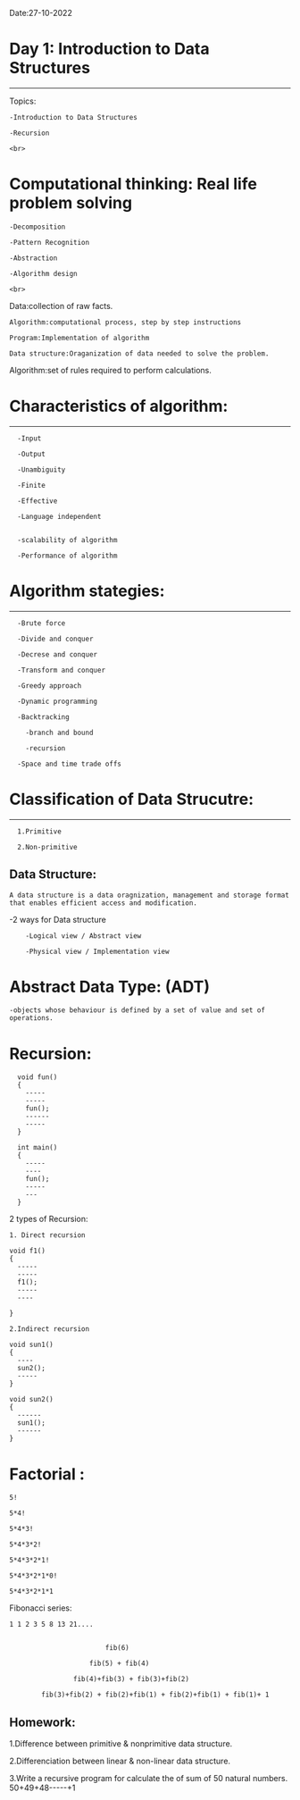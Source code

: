 Date:27-10-2022
# Day 1: Introduction to Data Structures
-----------------------------------------

  Topics:
  
    -Introduction to Data Structures 
    
    -Recursion
    
	<br>
  
# Computational thinking: Real life problem solving

    -Decomposition
    
    -Pattern Recognition
    
    -Abstraction
    
    -Algorithm design

	<br>
  
Data:collection of raw facts.

	Algorithm:computational process, step by step instructions

	Program:Implementation of algorithm

	Data structure:Oraganization of data needed to solve the problem.

	
  
Algorithm:set of rules required to perform calculations.

# Characteristics of algorithm:
-------------------------------

	  -Input

	  -Output

	  -Unambiguity

	  -Finite

	  -Effective

	  -Language independent


	  -scalability of algorithm

	  -Performance of algorithm


# Algorithm stategies:
--------------------

	  -Brute force

	  -Divide and conquer

	  -Decrese and conquer

	  -Transform and conquer

	  -Greedy approach

	  -Dynamic programming

	  -Backtracking

	    -branch and bound

	    -recursion

	  -Space and time trade offs
	  

# Classification of Data Strucutre:
----------------------------------

	  1.Primitive 

	  2.Non-primitive


	



Data Structure:
----------------
	A data structure is a data oragnization, management and storage format that enables efficient access and modification.

-2 ways for Data structure	

		-Logical view / Abstract view
    
		-Physical view / Implementation view
	
# Abstract Data Type: (ADT)

	-objects whose behaviour is defined by a set of value and set of operations.

	
# Recursion:

	  void fun()
	  {
	    -----
	    -----
	    fun();
	    ------
	    -----
	  }

	  int main()
	  {
	    -----
	    ----
	    fun();
	    -----
	    ---
	  }
  
2 types of Recursion:

    1. Direct recursion

    void f1()
    {
      -----
      -----
      f1();
      -----
      ----

    }
    
    2.Indirect recursion

    void sun1()
    {
      ----
      sun2();
      -----
    }

    void sun2()
    {
      ------
      sun1();
      ------
    }
	
  
# Factorial :
	5!

	5*4!

	5*4*3!

	5*4*3*2!

	5*4*3*2*1!

	5*4*3*2*1*0!

	5*4*3*2*1*1

Fibonacci series:

	1 1 2 3 5 8 13 21....


							fib(6)
							
						fib(5) + fib(4)

					fib(4)+fib(3) + fib(3)+fib(2)

			fib(3)+fib(2) + fib(2)+fib(1) + fib(2)+fib(1) + fib(1)+ 1



  
Homework:
----------

1.Difference between primitive & nonprimitive data structure.

2.Differenciation between linear & non-linear data structure.

3.Write a recursive program for calculate the of sum of 50 natural numbers.
    50+49+48-----+1
